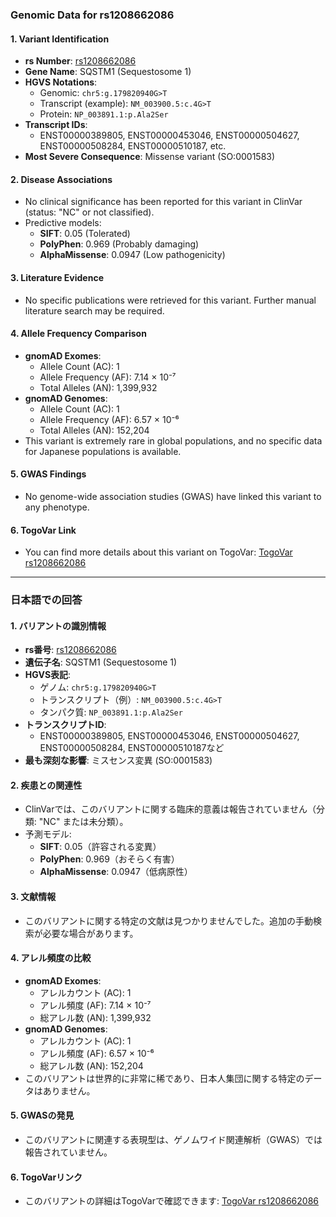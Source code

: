 ### Genomic Data for rs1208662086

#### 1. **Variant Identification**
   - **rs Number**: [rs1208662086](https://identifiers.org/dbsnp/rs1208662086)
   - **Gene Name**: SQSTM1 (Sequestosome 1)
   - **HGVS Notations**:
     - Genomic: `chr5:g.179820940G>T`
     - Transcript (example): `NM_003900.5:c.4G>T`
     - Protein: `NP_003891.1:p.Ala2Ser`
   - **Transcript IDs**:
     - ENST00000389805, ENST00000453046, ENST00000504627, ENST00000508284, ENST00000510187, etc.
   - **Most Severe Consequence**: Missense variant (SO:0001583)

#### 2. **Disease Associations**
   - No clinical significance has been reported for this variant in ClinVar (status: "NC" or not classified).
   - Predictive models:
     - **SIFT**: 0.05 (Tolerated)
     - **PolyPhen**: 0.969 (Probably damaging)
     - **AlphaMissense**: 0.0947 (Low pathogenicity)

#### 3. **Literature Evidence**
   - No specific publications were retrieved for this variant. Further manual literature search may be required.

#### 4. **Allele Frequency Comparison**
   - **gnomAD Exomes**:
     - Allele Count (AC): 1
     - Allele Frequency (AF): 7.14 × 10⁻⁷
     - Total Alleles (AN): 1,399,932
   - **gnomAD Genomes**:
     - Allele Count (AC): 1
     - Allele Frequency (AF): 6.57 × 10⁻⁶
     - Total Alleles (AN): 152,204
   - This variant is extremely rare in global populations, and no specific data for Japanese populations is available.

#### 5. **GWAS Findings**
   - No genome-wide association studies (GWAS) have linked this variant to any phenotype.

#### 6. **TogoVar Link**
   - You can find more details about this variant on TogoVar: [TogoVar rs1208662086](https://togovar.org/dbsnp/rs1208662086)

---

### 日本語での回答

#### 1. **バリアントの識別情報**
   - **rs番号**: [rs1208662086](https://identifiers.org/dbsnp/rs1208662086)
   - **遺伝子名**: SQSTM1 (Sequestosome 1)
   - **HGVS表記**:
     - ゲノム: `chr5:g.179820940G>T`
     - トランスクリプト（例）: `NM_003900.5:c.4G>T`
     - タンパク質: `NP_003891.1:p.Ala2Ser`
   - **トランスクリプトID**:
     - ENST00000389805, ENST00000453046, ENST00000504627, ENST00000508284, ENST00000510187など
   - **最も深刻な影響**: ミスセンス変異 (SO:0001583)

#### 2. **疾患との関連性**
   - ClinVarでは、このバリアントに関する臨床的意義は報告されていません（分類: "NC" または未分類）。
   - 予測モデル:
     - **SIFT**: 0.05（許容される変異）
     - **PolyPhen**: 0.969（おそらく有害）
     - **AlphaMissense**: 0.0947（低病原性）

#### 3. **文献情報**
   - このバリアントに関する特定の文献は見つかりませんでした。追加の手動検索が必要な場合があります。

#### 4. **アレル頻度の比較**
   - **gnomAD Exomes**:
     - アレルカウント (AC): 1
     - アレル頻度 (AF): 7.14 × 10⁻⁷
     - 総アレル数 (AN): 1,399,932
   - **gnomAD Genomes**:
     - アレルカウント (AC): 1
     - アレル頻度 (AF): 6.57 × 10⁻⁶
     - 総アレル数 (AN): 152,204
   - このバリアントは世界的に非常に稀であり、日本人集団に関する特定のデータはありません。

#### 5. **GWASの発見**
   - このバリアントに関連する表現型は、ゲノムワイド関連解析（GWAS）では報告されていません。

#### 6. **TogoVarリンク**
   - このバリアントの詳細はTogoVarで確認できます: [TogoVar rs1208662086](https://togovar.org/dbsnp/rs1208662086)